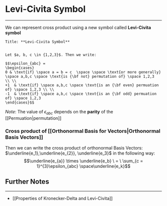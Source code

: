 # Levi-Civita Symbol
---

We can represent cross product using a new symbol called **Levi-Civita symbol**

```ad-Definition
Title: **Levi-Civita Symbol**


Let $a, b, c \in {1,2,3}$. Then we write:

$$\epsilon_{abc} = 
\begin{cases} 
0 & \text{if} \space a = b = c  \space \space \text{or more generally} \space a,b,c \space \text{is {\bf not} permutation of} \space 1,2,3  \\ \\
+1  & \text{if} \space a,b,c \space \text{is an {\bf even} permuation of} \space 1,2,3 \\ \\
-1  & \text{if} \space a,b,c \space \text{is an {\bf odd} permuation of} \space 1,2,3
\end{cases}$$

```

*Note*: The value of $\epsilon_{abc}$ depends on the **parity** of the [[Permuation|permutation]]

### Cross product of [[Orthonormal Basis for Vectors|Orthonormal Basis Vectors]]

Then we can write the cross product of orthonormal Basis Vectors: $\underline{e_1},\underline{e_{2}}, \underline{e_3}$ in the following way:
$$\underline{e_{a}} \times \underline{e_b} \ = \ \sum_{c = 1}^{3}\epsilon_{abc} \space\underline{e_k}$$
## Further Notes
---
- [[Properties of Kronecker-Delta and Levi-Civita]]